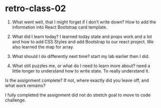 # retro-class-02

1. What went well, that I might forget if I don’t write down?
  How to add the information into React Bootstrap card template.

2. What did I learn today?
I learned today state and props work and a lot and how to add CSS Styles and add Bootstrap to our react project. We also learned the map for array.

3. What should I do differently next time?
start my lab earlier then I did.

4. What still puzzles me, or what do I need to learn more about?
need a little longer to understand how to write state. To really understand it.

Is the assignment complete? If not, where exactly did you leave off, and what work remains?

I fully completed the assignment did not do stretch goal to move to code challenge. 
